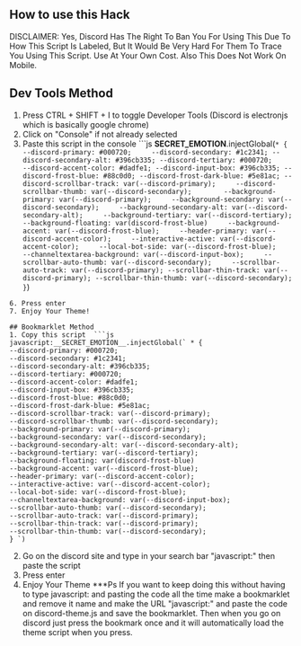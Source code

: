 ## How to use this Hack
DISCLAIMER: Yes, Discord Has The Right To Ban You For Using This Due To How This Script Is Labeled, But It Would Be Very Hard For Them To Trace You Using This Script. Use At Your Own Cost.
Also This Does Not Work On Mobile.
## Dev Tools Method
1. Press CTRL + SHIFT + I to toggle Developer Tools (Discord is electronjs which is basically google chrome)
2. Click on "Console" if not already selected
3. Paste this script in the console ```js
__SECRET_EMOTION__.injectGlobal(` * {
--discord-primary: #000720;    
--discord-secondary: #1c2341;
--discord-secondary-alt: #396cb335;
--discord-tertiary: #000720;    
--discord-accent-color: #dadfe1;
--discord-input-box: #396cb335;
--discord-frost-blue: #88c0d0;
--discord-frost-dark-blue: #5e81ac;
--discord-scrollbar-track: var(--discord-primary);    
--discord-scrollbar-thumb: var(--discord-secondary);       
--background-primary: var(--discord-primary);    
--background-secondary: var(--discord-secondary);    
--background-secondary-alt: var(--discord-secondary-alt);    
--background-tertiary: var(--discord-tertiary);
--background-floating: var(discord-frost-blue)    
--background-accent: var(--discord-frost-blue);    
--header-primary: var(--discord-accent-color);    
--interactive-active: var(--discord-accent-color);    
--local-bot-side: var(--discord-frost-blue);   
--channeltextarea-background: var(--discord-input-box);    
--scrollbar-auto-thumb: var(--discord-secondary);    
--scrollbar-auto-track: var(--discord-primary);
--scrollbar-thin-track: var(--discord-primary);
--scrollbar-thin-thumb: var(--discord-secondary);  
} `)
 ```
6. Press enter
7. Enjoy Your Theme!

## Bookmarklet Method
1. Copy this script  ```js
javascript:__SECRET_EMOTION__.injectGlobal(` * {
--discord-primary: #000720;    
--discord-secondary: #1c2341;
--discord-secondary-alt: #396cb335;
--discord-tertiary: #000720;    
--discord-accent-color: #dadfe1;
--discord-input-box: #396cb335;
--discord-frost-blue: #88c0d0;
--discord-frost-dark-blue: #5e81ac;
--discord-scrollbar-track: var(--discord-primary);    
--discord-scrollbar-thumb: var(--discord-secondary);       
--background-primary: var(--discord-primary);    
--background-secondary: var(--discord-secondary);    
--background-secondary-alt: var(--discord-secondary-alt);    
--background-tertiary: var(--discord-tertiary);
--background-floating: var(discord-frost-blue)    
--background-accent: var(--discord-frost-blue);    
--header-primary: var(--discord-accent-color);    
--interactive-active: var(--discord-accent-color);    
--local-bot-side: var(--discord-frost-blue);   
--channeltextarea-background: var(--discord-input-box);    
--scrollbar-auto-thumb: var(--discord-secondary);    
--scrollbar-auto-track: var(--discord-primary);
--scrollbar-thin-track: var(--discord-primary);
--scrollbar-thin-thumb: var(--discord-secondary);  
} `)
```
2. Go on the discord site and type in your search bar "javascript:" then paste the script
3. Press enter
4. Enjoy Your Theme
***Ps If you want to keep doing this without having to type javascript: and pasting the code all the time make a bookmarklet and remove it name and make the URL "javascript:" and paste the code on discord-theme.js and save the bookmarklet. Then when you go on discord just press the bookmark once and it will automatically load the theme script when you press.
